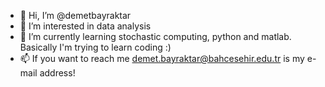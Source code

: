 - 👋 Hi, I’m @demetbayraktar
- 👀 I’m interested in data analysis
- 🌱 I’m currently learning stochastic computing, python and matlab. Basically I'm trying to learn coding :)
- 📫 If you want to reach me demet.bayraktar@bahcesehir.edu.tr is my e-mail address!

<!---
demetbayraktar/demetbayraktar is a ✨ special ✨ repository because its `README.md` (this file) appears on your GitHub profile.
You can click the Preview link to take a look at your changes.
--->
